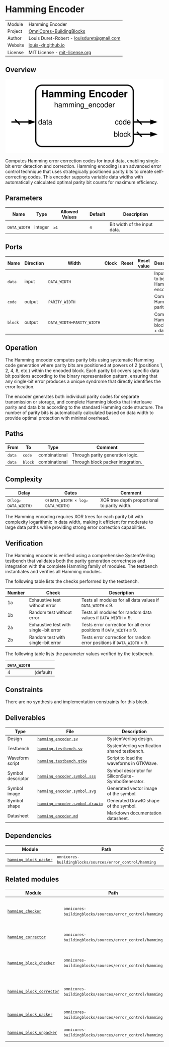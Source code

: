# Hamming Encoder

|         |                                                                                  |
| ------- | -------------------------------------------------------------------------------- |
| Module  | Hamming Encoder                                                                  |
| Project | [OmniCores-BuildingBlocks](https://github.com/Louis-DR/OmniCores-BuildingBlocks) |
| Author  | Louis Duret-Robert - [louisduret@gmail.com](mailto:louisduret@gmail.com)         |
| Website | [louis-dr.github.io](https://louis-dr.github.io)                                 |
| License | MIT License - [mit-license.org](https://mit-license.org)                         |

## Overview

![hamming_encoder](hamming_encoder.symbol.svg)

Computes Hamming error correction codes for input data, enabling single-bit error detection and correction. Hamming encoding is an advanced error control technique that uses strategically positioned parity bits to create self-correcting codes. This encoder supports variable data widths with automatically calculated optimal parity bit counts for maximum efficiency.

## Parameters

| Name         | Type    | Allowed Values | Default | Description                  |
| ------------ | ------- | -------------- | ------- | ---------------------------- |
| `DATA_WIDTH` | integer | `≥1`           | `4`     | Bit width of the input data. |

## Ports

| Name    | Direction | Width                     | Clock | Reset | Reset value | Description                           |
| ------- | --------- | ------------------------- | ----- | ----- | ----------- | ------------------------------------- |
| `data`  | input     | `DATA_WIDTH`              |       |       |             | Input data to be Hamming encoded.     |
| `code`  | output    | `PARITY_WIDTH`            |       |       |             | Computed Hamming parity bits.         |
| `block` | output    | `DATA_WIDTH+PARITY_WIDTH` |       |       |             | Complete Hamming block (code + data). |

## Operation

The Hamming encoder computes parity bits using systematic Hamming code generation where parity bits are positioned at powers of 2 (positions 1, 2, 4, 8, etc.) within the encoded block. Each parity bit covers specific data bit positions according to the binary representation pattern, ensuring that any single-bit error produces a unique syndrome that directly identifies the error location.

The encoder generates both individual parity codes for separate transmission or storage, and complete Hamming blocks that interleave parity and data bits according to the standard Hamming code structure. The number of parity bits is automatically calculated based on data width to provide optimal protection with minimal overhead.

## Paths

| From   | To      | Type          | Comment                           |
| ------ | ------- | ------------- | --------------------------------- |
| `data` | `code`  | combinational | Through parity generation logic.  |
| `data` | `block` | combinational | Through block packer integration. |

## Complexity

| Delay                | Gates                             | Comment                                      |
| -------------------- | --------------------------------- | -------------------------------------------- |
| `O(log₂ DATA_WIDTH)` | `O(DATA_WIDTH × log₂ DATA_WIDTH)` | XOR tree depth proportional to parity width. |

The Hamming encoding requires XOR trees for each parity bit with complexity logarithmic in data width, making it efficient for moderate to large data paths while providing strong error correction capabilities.

## Verification

The Hamming encoder is verified using a comprehensive SystemVerilog testbench that validates both the parity generation correctness and integration with the complete Hamming family of modules. The testbench instantiates and verifies all Hamming modules.

The following table lists the checks performed by the testbench.

| Number | Check                                 | Description                                                            |
| ------ | ------------------------------------- | ---------------------------------------------------------------------- |
| 1a     | Exhaustive test without error         | Tests all modules for all data values if `DATA_WIDTH` ≤ 9.             |
| 1b     | Random test without error             | Tests all modules for random data values if `DATA_WIDTH` > 9.          |
| 2a     | Exhaustive test with single-bit error | Tests error correction for all error positions if `DATA_WIDTH` ≤ 9.    |
| 2b     | Random test with single-bit error     | Tests error correction for random error positions if `DATA_WIDTH` > 9. |

The following table lists the parameter values verified by the testbench.

| `DATA_WIDTH` |           |
| ------------ | --------- |
| 4            | (default) |

## Constraints

There are no synthesis and implementation constraints for this block.

## Deliverables

| Type              | File                                                             | Description                                         |
| ----------------- | ---------------------------------------------------------------- | --------------------------------------------------- |
| Design            | [`hamming_encoder.sv`](hamming_encoder.sv)                       | SystemVerilog design.                               |
| Testbench         | [`hamming.testbench.sv`](hamming.testbench.sv)                   | SystemVerilog verification shared testbench.        |
| Waveform script   | [`hamming.testbench.gtkw`](hamming.testbench.gtkw)               | Script to load the waveforms in GTKWave.            |
| Symbol descriptor | [`hamming_encoder.symbol.sss`](hamming_encoder.symbol.sss)       | Symbol descriptor for SiliconSuite-SymbolGenerator. |
| Symbol image      | [`hamming_encoder.symbol.svg`](hamming_encoder.symbol.svg)       | Generated vector image of the symbol.               |
| Symbol shape      | [`hamming_encoder.symbol.drawio`](hamming_encoder.symbol.drawio) | Generated DrawIO shape of the symbol.               |
| Datasheet         | [`hamming_encoder.md`](hamming_encoder.md)                       | Markdown documentation datasheet.                   |

## Dependencies

| Module                                            | Path                                                     | Comment |
| ------------------------------------------------- | -------------------------------------------------------- | ------- |
| [`hamming_block_packer`](hamming_block_packer.md) | `omnicores-buildingblocks/sources/error_control/hamming` |         |

## Related modules

| Module                                                  | Path                                                     | Comment                                   |
| ------------------------------------------------------- | -------------------------------------------------------- | ----------------------------------------- |
| [`hamming_checker`](hamming_checker.md)                 | `omnicores-buildingblocks/sources/error_control/hamming` | Hamming checker for data and code inputs. |
| [`hamming_corrector`](hamming_corrector.md)             | `omnicores-buildingblocks/sources/error_control/hamming` | Hamming corrector with error correction.  |
| [`hamming_block_checker`](hamming_block_checker.md)     | `omnicores-buildingblocks/sources/error_control/hamming` | Hamming checker for complete blocks.      |
| [`hamming_block_corrector`](hamming_block_corrector.md) | `omnicores-buildingblocks/sources/error_control/hamming` | Hamming corrector for complete blocks.    |
| [`hamming_block_packer`](hamming_block_packer.md)       | `omnicores-buildingblocks/sources/error_control/hamming` | Utility for block formatting.             |
| [`hamming_block_unpacker`](hamming_block_unpacker.md)   | `omnicores-buildingblocks/sources/error_control/hamming` | Utility for block parsing.                |
